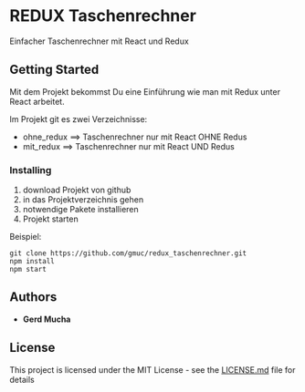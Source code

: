 # REDUX Taschenrechner

Einfacher Taschenrechner mit React und Redux

## Getting Started

Mit dem Projekt bekommst Du eine Einführung wie man mit Redux unter React arbeitet.

Im Projekt git es zwei Verzeichnisse:

- ohne_redux ==> Taschenrechner nur mit React OHNE Redus
- mit_redux ==> Taschenrechner nur mit React UND Redus

### Installing

1. download Projekt von github
2. in das Projektverzeichnis gehen
3. notwendige Pakete installieren
4. Projekt starten

Beispiel:

```
git clone https://github.com/gmuc/redux_taschenrechner.git
npm install
npm start
```

## Authors

* **Gerd Mucha** 

## License

This project is licensed under the MIT License - see the [LICENSE.md](LICENSE.md) file for details
